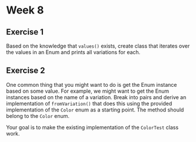 # Week 8

## Exercise 1
Based on the knowledge that `values()` exists, create class that iterates over the values in an Enum and prints all variations for each.

## Exercise 2
One common thing that you might want to do is get the Enum instance based on some value.  For example, we might want to get the Enum instances based on the name of a variation.  Break into pairs and derive an implementation of `fromVariation()` that does this using the provided implementation of the `Color` enum as a starting point.  The method should belong to the `Color` enum.

Your goal is to make the existing implementation of the `ColorTest` class work.
